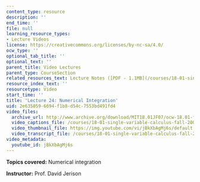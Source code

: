 ```yaml
---
content_type: resource
description: ''
end_time: ''
file: null
learning_resource_types:
- Lecture Videos
license: https://creativecommons.org/licenses/by-nc-sa/4.0/
ocw_type: ''
optional_tab_title: ''
optional_text: ''
parent_title: Video Lectures
parent_type: CourseSection
related_resources_text: Lecture Notes ([PDF - 1.1MB](/courses/18-01-single-variable-calculus-fall-2006/resources/lec24))
resource_index_text: ''
resourcetype: Video
start_time: ''
title: 'Lecture 24: Numerical Integration'
uid: 2e635059-6694-f1b8-d54c-7553bd491fd4
video_files:
  archive_url: http://www.archive.org/download/MIT18.01JF07/ocw-18.01-f07-lec24_300k.mp4
  video_captions_file: /courses/18-01-single-variable-calculus-fall-2006/e08c762ec42c599b81574ce39c6d7333_jBkXbAgMj6s.vtt
  video_thumbnail_file: https://img.youtube.com/vi/jBkXbAgMj6s/default.jpg
  video_transcript_file: /courses/18-01-single-variable-calculus-fall-2006/9ce321dcca02e5149118e32b566aff44_jBkXbAgMj6s.pdf
video_metadata:
  youtube_id: jBkXbAgMj6s
---
```


**Topics covered:** Numerical integration

**Instructor:** Prof. David Jerison

